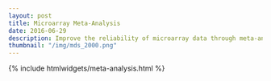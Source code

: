 ```yaml
---
layout: post
title: Microarray Meta-Analysis
date: 2016-06-29
description: Improve the reliability of microarray data through meta-analysis with crossmeta.
thumbnail: "/img/mds_2000.png"
---
```


{% include htmlwidgets/meta-analysis.html %}
